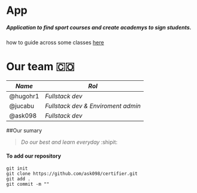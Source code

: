 # App
##### Application to find sport courses and create academys to sign students.


how to guide across some classes [here](https://github.com/ask098/App/blob/master/bases%20de%20datos.jpg)

# Our team :colombia:

*Name* | *Rol*
------------ | -------------
@hugohr1 | _Fullstack dev_
@jucabu | _Fullstack dev & Enviroment admin_
@ask098 | _Fullstack dev_

##Our sumary
> _Do our best and learn everyday_ :shipit:

#### To add our repository
```
git init
git clone https://github.com/ask098/certifier.git
git add .
git commit -m ""
```

